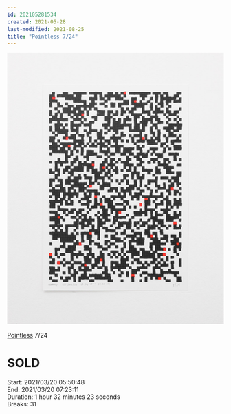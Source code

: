 ```yaml
---
id: 202105281534
created: 2021-05-28
last-modified: 2021-08-25
title: "Pointless 7/24"
---
```

![](../assets/202105281534.jpg)

[Pointless](202105271855) 7/24 

# SOLD

Start: 2021/03/20 05:50:48  
End: 2021/03/20 07:23:11  
Duration: 1 hour 32 minutes 23 seconds  
Breaks: 31